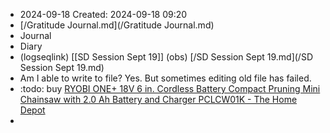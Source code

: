 - 2024-09-18
  Created: 2024-09-18 09:20
- [/Gratitude Journal.md](/Gratitude Journal.md)
- Journal
- Diary
- (logseqlink) [[SD Session Sept 19]] (obs)  [/SD Session Sept 19.md](/SD Session Sept 19.md)
- Am I able to write to file? Yes. But sometimes editing old file has failed.
- :todo: buy [RYOBI ONE+ 18V 6 in. Cordless Battery Compact Pruning Mini Chainsaw with 2.0 Ah Battery and Charger PCLCW01K - The Home Depot](https://www.homedepot.com/p/RYOBI-ONE-18V-6-in-Cordless-Battery-Compact-Pruning-Mini-Chainsaw-with-2-0-Ah-Battery-and-Charger-PCLCW01K/328174062?source=shoppingads&locale=en-US#overlay "RYOBI ONE+ 18V 6 in. Cordless Battery Compact Pruning Mini Chainsaw with 2.0 Ah Battery and Charger PCLCW01K - The Home Depot")
-
